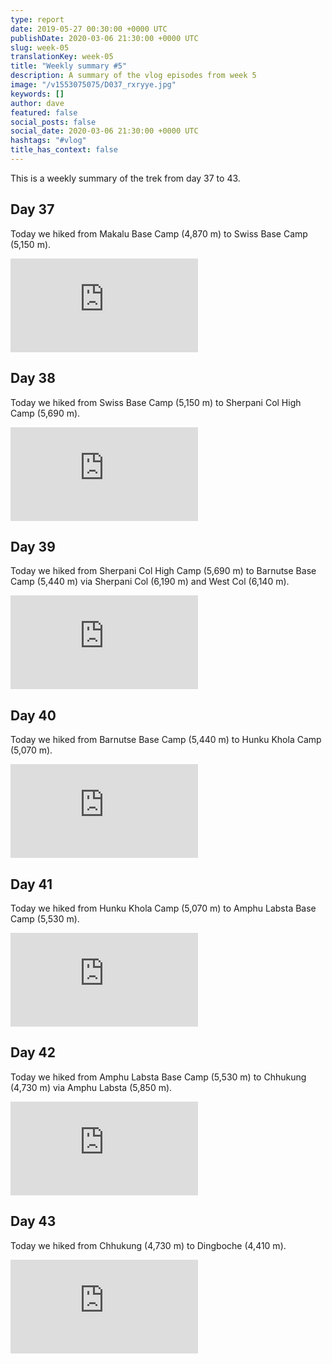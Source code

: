 ```yaml
---
type: report
date: 2019-05-27 00:30:00 +0000 UTC
publishDate: 2020-03-06 21:30:00 +0000 UTC
slug: week-05
translationKey: week-05
title: "Weekly summary #5"
description: A summary of the vlog episodes from week 5
image: "/v1553075075/D037_rxryye.jpg"
keywords: []
author: dave
featured: false
social_posts: false
social_date: 2020-03-06 21:30:00 +0000 UTC
hashtags: "#vlog"
title_has_context: false
---
```


This is a weekly summary of the trek from day 37 to 43.


## Day 37


Today we hiked from Makalu Base Camp (4,870 m) to Swiss Base Camp (5,150 m).

<iframe class="youtube75" src="https://www.youtube.com/embed/57hbe-EIWn4" frameborder="0" allow="accelerometer; autoplay; encrypted-media; gyroscope; picture-in-picture" allowfullscreen></iframe>


## Day 38


Today we hiked from Swiss Base Camp (5,150 m) to Sherpani Col High Camp (5,690 m).

<iframe class="youtube75" src="https://www.youtube.com/embed/mYFZSLiRZSA" frameborder="0" allow="accelerometer; autoplay; encrypted-media; gyroscope; picture-in-picture" allowfullscreen></iframe>


## Day 39


Today we hiked from Sherpani Col High Camp (5,690 m) to Barnutse Base Camp (5,440 m) via Sherpani Col (6,190 m) and West Col (6,140 m).

<iframe class="youtube75" src="https://www.youtube.com/embed/_yb0PJCsFe4" frameborder="0" allow="accelerometer; autoplay; encrypted-media; gyroscope; picture-in-picture" allowfullscreen></iframe>


## Day 40


Today we hiked from Barnutse Base Camp (5,440 m) to Hunku Khola Camp (5,070 m).

<iframe class="youtube75" src="https://www.youtube.com/embed/NyFhlsCLiVo" frameborder="0" allow="accelerometer; autoplay; encrypted-media; gyroscope; picture-in-picture" allowfullscreen></iframe>


## Day 41


Today we hiked from Hunku Khola Camp (5,070 m) to Amphu Labsta Base Camp (5,530 m).

<iframe class="youtube75" src="https://www.youtube.com/embed/AHYZnfJ_LLg" frameborder="0" allow="accelerometer; autoplay; encrypted-media; gyroscope; picture-in-picture" allowfullscreen></iframe>


## Day 42


Today we hiked from Amphu Labsta Base Camp (5,530 m) to Chhukung (4,730 m) via Amphu Labsta (5,850 m).

<iframe class="youtube75" src="https://www.youtube.com/embed/uiwApDAKG0w" frameborder="0" allow="accelerometer; autoplay; encrypted-media; gyroscope; picture-in-picture" allowfullscreen></iframe>


## Day 43


Today we hiked from Chhukung (4,730 m) to Dingboche (4,410 m).

<iframe class="youtube75" src="https://www.youtube.com/embed/5S4oU9O40Jk" frameborder="0" allow="accelerometer; autoplay; encrypted-media; gyroscope; picture-in-picture" allowfullscreen></iframe>


